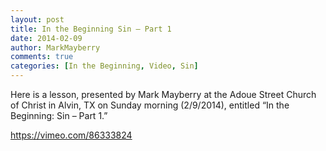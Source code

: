 ```yaml
---
layout: post
title: In the Beginning Sin – Part 1
date: 2014-02-09
author: MarkMayberry
comments: true
categories: [In the Beginning, Video, Sin]
---
```

Here is a lesson, presented by Mark Mayberry at the Adoue Street Church of Christ in Alvin, TX on Sunday morning (2/9/2014), entitled “In the Beginning: Sin – Part 1.” 

https://vimeo.com/86333824
